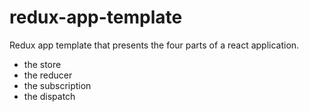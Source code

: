 # redux-app-template

Redux app template that presents the four parts of a react application.
- the store
- the reducer
- the subscription
- the dispatch
